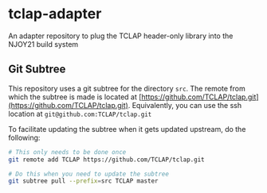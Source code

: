 # tclap-adapter
An adapter repository to plug the TCLAP header-only library into the NJOY21 build system 

## Git Subtree
This repository uses a git subtree for the directory `src`. The remote from which the subtree is made is located at [https://github.com/TCLAP/tclap.git](https://github.com/TCLAP/tclap.git). Equivalently, you can use the ssh location at `git@github.com:TCLAP/tclap.git`

To facilitate updating the subtree when it gets updated upstream, do the following:

```bash
# This only needs to be done once
git remote add TCLAP https://github.com/TCLAP/tclap.git

# Do this when you need to update the subtree
git subtree pull --prefix=src TCLAP master
```
